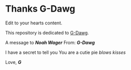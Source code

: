 # Thanks G-Dawg
Edit to your hearts content.

This repository is dedicated to [G-Dawg](https://github.com/heygillianm).


A message to ***Noah Wager***
From: ***G-Dawg***

I have a secret to tell you
You are a cutie pie
*blows kisses*

Love,
***G***
